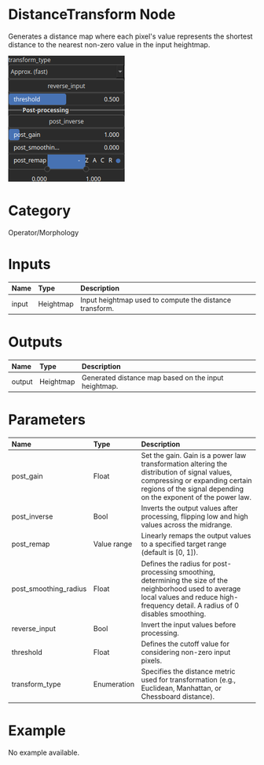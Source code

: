 
DistanceTransform Node
======================


Generates a distance map where each pixel's value represents the shortest distance to the nearest non-zero value in the input heightmap.



![img](../../images/nodes/DistanceTransform_settings.png)


# Category


Operator/Morphology
# Inputs

|Name|Type|Description|
| :--- | :--- | :--- |
|input|Heightmap|Input heightmap used to compute the distance transform.|

# Outputs

|Name|Type|Description|
| :--- | :--- | :--- |
|output|Heightmap|Generated distance map based on the input heightmap.|

# Parameters

|Name|Type|Description|
| :--- | :--- | :--- |
|post_gain|Float|Set the gain. Gain is a power law transformation altering the distribution of signal values, compressing or expanding certain regions of the signal depending on the exponent of the power law.|
|post_inverse|Bool|Inverts the output values after processing, flipping low and high values across the midrange.|
|post_remap|Value range|Linearly remaps the output values to a specified target range (default is [0, 1]).|
|post_smoothing_radius|Float|Defines the radius for post-processing smoothing, determining the size of the neighborhood used to average local values and reduce high-frequency detail. A radius of 0 disables smoothing.|
|reverse_input|Bool|Invert the input values before processing.|
|threshold|Float|Defines the cutoff value for considering non-zero input pixels.|
|transform_type|Enumeration|Specifies the distance metric used for transformation (e.g., Euclidean, Manhattan, or Chessboard distance).|

# Example


No example available.